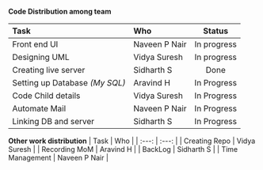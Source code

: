 **Code Distribution among team**

| Task | Who | Status |
| :--- | :--- | :---: |
| Front end UI | Naveen P Nair | In progress |
| Designing UML | Vidya Suresh | In progress |
| Creating live server | Sidharth S | Done |
| Setting up Database *(My SQL)* | Aravind H | In Progress |
| Code Child details | Vidya Suresh | In Progress |
| Automate Mail | Naveen P Nair | In Progress |
| Linking DB and server | Sidharth S | In Progress |

**Other work distribution**
| Task | Who |
| :---: | :---: |
| Creating Repo | Vidya Suresh |
| Recording MoM | Aravind H |
| BackLog | Sidharth S |
| Time Management | Naveen P Nair |
